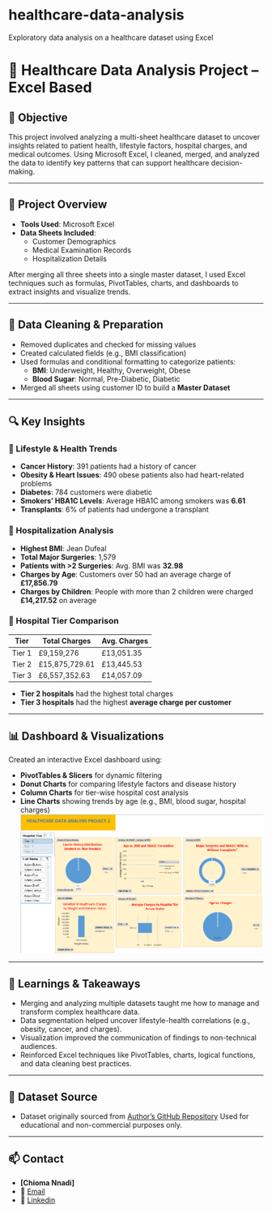 # healthcare-data-analysis
Exploratory data analysis on a healthcare dataset using Excel
# 🏥 Healthcare Data Analysis Project – Excel Based

## 📌 Objective
This project involved analyzing a multi-sheet healthcare dataset to uncover insights related to patient health, lifestyle factors, hospital charges, and medical outcomes. Using Microsoft Excel, I cleaned, merged, and analyzed the data to identify key patterns that can support healthcare decision-making.

---

## 📁 Project Overview
- **Tools Used**: Microsoft Excel
- **Data Sheets Included**:
  - Customer Demographics
  - Medical Examination Records
  - Hospitalization Details

After merging all three sheets into a single master dataset, I used Excel techniques such as formulas, PivotTables, charts, and dashboards to extract insights and visualize trends.

---

## 🧹 Data Cleaning & Preparation
- Removed duplicates and checked for missing values
- Created calculated fields (e.g., BMI classification)
- Used formulas and conditional formatting to categorize patients:
  - **BMI**: Underweight, Healthy, Overweight, Obese
  - **Blood Sugar**: Normal, Pre-Diabetic, Diabetic
- Merged all sheets using customer ID to build a **Master Dataset**

---

## 🔍 Key Insights

### 📌 Lifestyle & Health Trends
- **Cancer History**: 391 patients had a history of cancer
- **Obesity & Heart Issues**: 490 obese patients also had heart-related problems
- **Diabetes**: 784 customers were diabetic
- **Smokers’ HBA1C Levels**: Average HBA1C among smokers was **6.61**
- **Transplants**: 6% of patients had undergone a transplant

### 📌 Hospitalization Analysis
- **Highest BMI**: Jean Dufeal
- **Total Major Surgeries**: 1,579
- **Patients with >2 Surgeries**: Avg. BMI was **32.98**
- **Charges by Age**: Customers over 50 had an average charge of **£17,856.79**
- **Charges by Children**: People with more than 2 children were charged **£14,217.52** on average

### 📌 Hospital Tier Comparison
| Tier | Total Charges | Avg. Charges |
|------|----------------|--------------|
| Tier 1 | £9,159,276 | £13,051.35 |
| Tier 2 | £15,875,729.61 | £13,445.53 |
| Tier 3 | £6,557,352.63 | £14,057.09 |

- **Tier 2 hospitals** had the highest total charges
- **Tier 3 hospitals** had the highest **average charge per customer**

---

## 📊 Dashboard & Visualizations
Created an interactive Excel dashboard using:
- **PivotTables & Slicers** for dynamic filtering
- **Donut Charts** for comparing lifestyle factors and disease history
- **Column Charts** for tier-wise hospital cost analysis
- **Line Charts** showing trends by age (e.g., BMI, blood sugar, hospital charges)
![Healthcare Dashboard](images/healthcare_data.png)
---

## 🧠 Learnings & Takeaways
- Merging and analyzing multiple datasets taught me how to manage and transform complex healthcare data.
- Data segmentation helped uncover lifestyle-health correlations (e.g., obesity, cancer, and charges).
- Visualization improved the communication of findings to non-technical audiences.
- Reinforced Excel techniques like PivotTables, charts, logical functions, and data cleaning best practices.

---

## 📎 Dataset Source
- Dataset originally sourced from [Author’s GitHub Repository](https://github.com/vignesh4005/Healthcare_Data_Analysis)
Used for educational and non-commercial purposes only.

---

## 📫 Contact
- **[Chioma Nnadi]**
- 📧 [Email](nnadicvictoria@gmail.com)
- 🔗 [Linkedin](https://www.linkedin.com/in/nnadichioma/)
